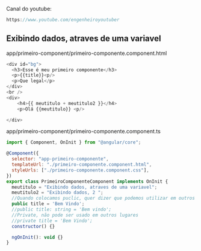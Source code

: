 Canal do youtube:

```js
https://www.youtube.com/engenheiroyoutuber
```

## Exibindo dados, atraves de uma variavel

app/primeiro-component/primeiro-componente.component.html

```js
<div id="bg">
  <h3>Esse é meu primeiro componente</h3>
  <p>{{title}}<p/>
  <p>Que legal</p>
</div>
<br />
<div>
    <h4>{{ meutitulo + meutitulo2 }}</h4>
    <p>Olá {{meutitulo}} <p/>

</div>
```

app/primeiro-component/primeiro-componente.component.ts

```js
import { Component, OnInit } from "@angular/core";

@Component({
  selector: "app-primeiro-componente",
  templateUrl: "./primeiro-componente.component.html",
  styleUrls: ["./primeiro-componente.component.css"],
})
export class PrimeiroComponenteComponent implements OnInit {
  meutitulo = "Exibindo dados, atraves de uma variavel";
  meutitulo2 = "Exibindo dados, 2 ";
  //Quando colocamos puclic, quer dizer que podemos utilizar em outros lugares da nossa aplicação
  public title = 'Bem Vindo';
  //public title: string = 'Bem vindo';
  //Private, não pode ser usado em outros lugares
  //private title = 'Bem Vindo';
  constructor() {}

  ngOnInit(): void {}
}
```
